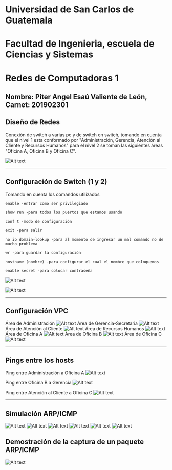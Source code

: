 
# Universidad de San Carlos de Guatemala
# Facultad de Ingenieria, escuela de Ciencias y Sistemas
# Redes de Computadoras 1
## Nombre: Piter Angel Esaú Valiente de León, Carnet: 201902301
## Diseño de Redes 

Conexión de switch a varias pc y de switch en switch, tomando en cuenta que el nivel 1 esta conformado por "Administración, Gerencia, Atención al Cliente y Recursos Humanos" para el nivel 2 se toman las siguientes áreas "Oficina A, Oficina B y Oficina C".

![Alt text](FOTO1-1.png)

---

## Configuración de Switch (1 y 2)

Tomando en cuenta los comandos utilizados 
```
enable -entrar como ser privilegiado   
 
show run -para todos los puertos que estamos usando

conf t -modo de configuración

exit -para salir

no ip domain-lookup -para al momento de ingresar un mal comando no de mucho problema 

wr -para guardar la configuración

hostname (nombre) -para configurar el cual el nombre que coloquemos

enable secret -para colocar contraseña
```

![Alt text](<FOTO9 SW1.png>)

![Alt text](<FOTO10 SW2.png>)

---

## Configuración VPC 

Área de Administración 
![Alt text](<FOTO2 admin.png>)
Área de Gerencia-Secretaria
![Alt text](<FOTO3 gerencia.png>)
Área de Atención al Cliente
![Alt text](<FOTO4 cliente.png>)
Área de Recursos Humanos
![Alt text](<FOTO5 RRHH.png>)
Área de Oficina A
![Alt text](<FOTO6 A.png>)
Área de Oficina B
![Alt text](<FOTO7 B.png>)
Área de Oficina C
![Alt text](<FOTO8 C.png>)

---

## Pings entre los hosts
Ping entre Administración a Oficina A
![Alt text](image-9.png)

Ping entre Oficina B a Gerencia
![Alt text](image-10.png)

Ping entre Atención al Cliente a Oficina C
![Alt text](image-11.png)

---

## Simulación ARP/ICMP

![Alt text](image-3.png)
![Alt text](image-4.png)
![Alt text](image-5.png)
![Alt text](image-6.png)
![Alt text](image-7.png)
![Alt text](image-8.png)

## Demostración de la captura de un paquete ARP/ICMP

![Alt text](image-12.png)